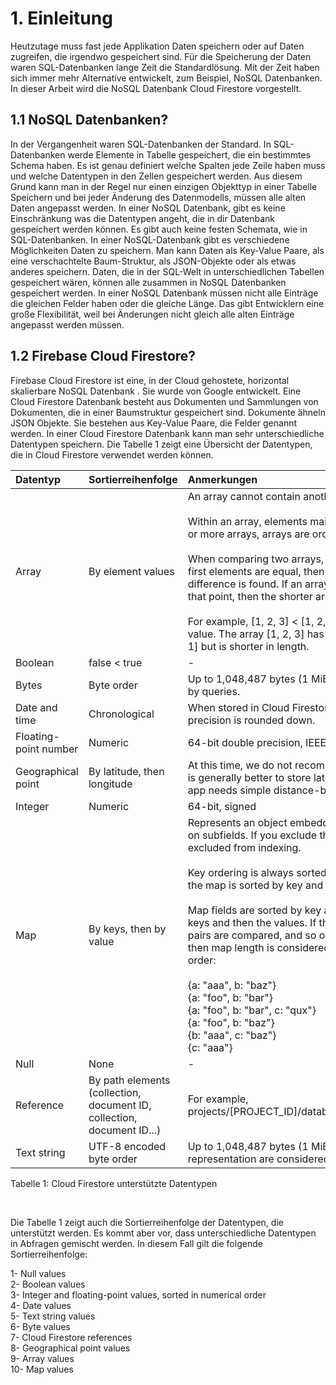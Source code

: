 # 1. Einleitung

Heutzutage muss fast jede Applikation Daten speichern oder auf Daten zugreifen, die irgendwo gespeichert sind. Für die Speicherung der Daten waren SQL-Datenbanken lange Zeit die Standardlösung. Mit der Zeit haben sich immer mehr Alternative entwickelt, zum Beispiel, NoSQL Datenbanken. In dieser Arbeit wird die NoSQL Datenbank Cloud Firestore vorgestellt.

## 1.1 NoSQL Datenbanken?

In der Vergangenheit waren SQL-Datenbanken der Standard. In SQL-Datenbanken werde Elemente in Tabelle gespeichert, die ein bestimmtes Schema haben. Es ist genau definiert welche Spalten jede Zeile haben muss und welche Datentypen in den Zellen gespeichert werden. Aus diesem Grund kann man in der Regel nur einen einzigen Objekttyp in einer Tabelle Speichern und bei jeder Änderung des Datenmodells, müssen alle alten Daten angepasst werden.
In einer NoSQL Datenbank, gibt es keine Einschränkung was die Datentypen angeht, die in dir Datenbank gespeichert werden können. Es gibt auch keine festen Schemata, wie in SQL-Datenbanken. In einer NoSQL-Datenbank gibt es verschiedene Möglichkeiten Daten zu speichern. Man kann Daten als Key-Value Paare, als eine verschachtelte Baum-Struktur, als JSON-Objekte oder als etwas anderes speichern. Daten, die in der SQL-Welt in unterschiedlichen Tabellen gespeichert wären, können alle zusammen in NoSQL Datenbanken gespeichert werden. In einer NoSQL Datenbank müssen nicht alle Einträge die gleichen Felder haben oder die gleiche Länge. Das gibt Entwicklern eine große Flexibilität, weil bei Änderungen nicht gleich alle alten Einträge angepasst werden müssen.


## 1.2 Firebase Cloud Firestore?

Firebase Cloud Firestore ist eine, in der Cloud gehostete, horizontal skalierbare NoSQL Datenbank . Sie wurde von Google entwickelt. Eine Cloud Firestore Datenbank besteht aus Dokumenten und Sammlungen von Dokumenten, die in einer Baumstruktur gespeichert sind. Dokumente ähneln JSON Objekte. Sie bestehen aus Key-Value Paare, die Felder genannt werden. In einer Cloud Firestore Datenbank kann man sehr unterschiedliche Datentypen speichern. Die Tabelle 1 zeigt eine Übersicht der Datentypen, die in Cloud Firestore verwendet werden können.



| Datentyp              | Sortierreihenfolge          | Anmerkungen                                                                                                                                                                                                                                                                                                                                                                                                                                                                                                                                                                                                                                                                                                                                                                                                                                                                           |
|:----------------------|:----------------------------|:--------------------------------------------------------------------------------------------------------------------------------------------------------------------------------------------------------------------------------------------------------------------------------------------------------------------------------------------------------------------------------------------------------------------------------------------------------------------------------------------------------------------------------------------------------------------------------------------------------------------------------------------------------------------------------------------------------------------------------------------------------------------------------------------------------------------------------------------------------------------------------------|
| Array                 | By element values           | An array cannot contain another array value as one of its elements.<br><br/> Within an array, elements maintain the position assigned to them. When sorting two or more arrays, arrays are ordered based on their element values.<br><br/> When comparing two arrays, the first elements of each array are compared. If the first elements are equal, then the second elements are compared and so on until a difference is found. If an array runs out of elements to compare but is equal up to that point, then the shorter array is ordered before the longer array.<br><br/> For example, [1, 2, 3] < [1, 2, 3, 1] < [2]. The array [2] has the greatest first element value. The array [1, 2, 3] has elements equal to the first three elements of [1, 2, 3, 1] but is shorter in length.                                                                                       |
| Boolean               | false < true                | 	  -                                                                                                                                                                                                                                                                                                                                                                                                                                                                                                                                                                                                                                                                                                                                                                                                                                                                                  |
| Bytes                 | Byte order                  | Up to 1,048,487 bytes (1 MiB - 89 bytes). Only the first 1,500 bytes are considered by queries.                                                                                                                                                                                                                                                                                                                                                                                                                                                                                                                                                                                                                                                                                                                                                                                       |
| Date and time         | Chronological               | When stored in Cloud Firestore, precise only to microseconds; any additional precision is rounded down.                                                                                                                                                                                                                                                                                                                                                                                                                                                                                                                                                                                                                                                                                                                                                                               | 
| Floating-point number | Numeric                     | 64-bit double precision, IEEE 754.                                                                                                                                                                                                                                                                                                                                                                                                                                                                                                                                                                                                                                                                                                                                                                                                                                                    |
| Geographical point    | By latitude, then longitude | At this time, we do not recommend using this data type due to querying limitations. It is generally better to store latitude and longitude as separate numeric fields. If your app needs simple distance-based geoqueries, see Geo queries                                                                                                                                                                                                                                                                                                                                                                                                                                                                                                                                                                                                                                            |
| Integer               | Numeric                     | 64-bit, signed                                                                                                                                                                                                                                                                                                                                                                                                                                                                                                                                                                                                                                                                                                                                                                                                                                                                        |
| Map                   | By keys, then by value      | Represents an object embedded within a document. When indexed, you can query on subfields. If you exclude this value from indexing, then all subfields are also excluded from indexing.<br/><br/> Key ordering is always sorted. For example, if you write {c: "foo", a: "bar", b: "qux"} the map is sorted by key and saved as {a: "bar", b: "qux", c: "foo"}.<br/><br/>Map fields are sorted by key and compared by key-value pairs, first comparing the keys and then the values. If the first key-value pairs are equal, the next key-value pairs are compared, and so on. If two maps start with the same key-value pairs, then map length is considered. For example, the following maps are in ascending order:<br/><br/>{a: "aaa", b: "baz"}<br/>{a: "foo", b: "bar"}<br/>{a: "foo", b: "bar", c: "qux"}<br/>{a: "foo", b: "baz"}<br/>{b: "aaa", c: "baz"}<br/>{c: "aaa"}<br/> |
| Null                  | None                        | -                                             |
| Reference             | By path elements (collection, document ID, collection, document ID...)      | For example, projects/[PROJECT_ID]/databases/[DATABASE_ID]/documents/[DOCUMENT_PATH].                                        |
| Text string           | UTF-8 encoded byte order            | Up to 1,048,487 bytes (1 MiB - 89 bytes). Only the first 1,500 bytes of the UTF-8 representation are considered by queries.  |

Tabelle 1: Cloud Firestore unterstützte Datentypen

<br>

Die Tabelle 1 zeigt auch die Sortierreihenfolge der Datentypen, die unterstützt werden. Es kommt aber vor, dass unterschiedliche Datentypen in Abfragen gemischt werden. In diesem Fall gilt die folgende Sortierreihenfolge:

1-  Null values\
2-  Boolean values\
3-  Integer and floating-point values, sorted in numerical order\
4-  Date values\
5-  Text string values\
6-  Byte values\
7-  Cloud Firestore references\
8-  Geographical point values\
9-  Array values\
10- Map values
